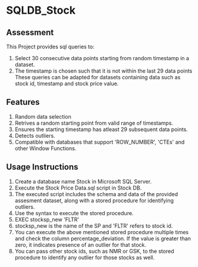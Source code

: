 # SQLDB_Stock
## Assessment

This Project provides sql queries to:
  1. Select 30 consecutive data points starting from random timestamp in a dataset.
  2. The timestamp is chosen such that it is not within the last 29 data points
These queries can be adapted for datasets containing data such as stock id, timestamp and stock price value.

## Features
  1. Random data selection
  2. Retrives a random starting point from valid range of timestamps.
  3. Ensures the starting timestamp has atleast 29 subsequent data points.
  4. Detects outliers.
  5. Compatible with databases that support 'ROW_NUMBER', 'CTEs' and other Window Functions.

## Usage Instructions
  1. Create a database name Stock in Microsoft SQL Server.
  2. Execute the Stock Price Data.sql script in Stock DB.
  3. The executed script includes the schema and data of the provided assesment dataset, along with a stored procedure for identifying outliers.
  4. Use the syntax to execute the stored procedure.
  5. EXEC stocksp_new 'FLTR'
  6. stocksp_new is the name of the SP and 'FLTR' refers to stock id.
  7. You can execute the above mentioned stored procedure multiple times and check the column percentage_deviation. If the value is greater than zero, it indicates presence of an outlier for that stock.
  8. You can pass other stock ids, such as NMR or GSK, to the stored procedure to identify any outlier for those stocks as well.
